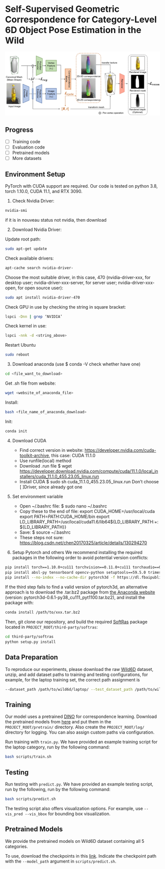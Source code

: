 # Self-Supervised Geometric Correspondence for Category-Level 6D Object Pose Estimation in the Wild

![method.jpg](assets/method.jpg)

## Progress

- [ ] Training code
- [ ] Evaluation code
- [ ] Pretrained models
- [ ] More datasets

## Environment Setup

PyTorch with CUDA support are required. Our code is tested on python 3.8, torch 1.10.0, CUDA 11.1, and RTX 3090.

1. Check Nvidia Driver:
```sh
nvidia-smi
```
if it is in nouveau status not nvidia, then download

2. Download Nvidia Driver: 

Update root path: 
```sh
sudo apt-get update
```

Check available drivers: 
```sh
apt-cache search nvidia-driver-
```

Choose the most suitable driver, in this case, 470 (nvidia-driver-xxx, for desktop user; nvidia-driver-xxx-server, for server user; nvidia-driver-xxx-open, for open source user): 
```sh
sudo apt install nvidia-driver-470
```

Check GPU in use by checking the string in square bracket: 
```sh
lspci -Dnn | grep ‘NVIDIA’
```

Check kernel in use: 
```sh
lspci -nnk -d <string_above>
```

Restart Ubuntu
```sh
sudo reboot
```

3. Download anaconda (use $ conda -V check whether have one)
```sh
cd <file_want_to_download>
```

Get .sh file from website:
```sh
wget <website_of_anaconda_file> 
```

Install:
```sh
bash <file_name_of_anaconda_download>
```

Init:
```sh
conda init
```

4. Download CUDA
    - Find correct version in website: 
       https://developer.nvidia.com/cuda-toolkit-archive, this case: CUDA 11.1.0
    - Use runfile(local) method
    - Download .run file
    $ wget https://developer.download.nvidia.com/compute/cuda/11.1.0/local_installers/cuda_11.1.0_455.23.05_linux.run
    - Install CUDA
    $ sudo sh cuda_11.1.0_455.23.05_linux.run 
      Don’t choose [ ]Driver, since already got one
5. Set environment variable
    - Open ~/.bashrc file:
    $ sudo nano ~/.bashrc
    - Copy these to the end of file:
    export CUDA_HOME=/usr/local/cuda
    export PATH=$PATH:$CUDA_HOME/bin
    export LD_LIBRARY_PATH=/usr/local/cuda11.6/lib64${LD_LIBRARY_PATH:+:${LD_LIBRARY_PATH}}
    - Save:
    $ source ~/.bashrc
    - These steps not sure: 
       https://blog.csdn.net/chen20170325/article/details/130294270

6. Setup Pytorch and others
We recommend installing the required packages in the following order to avoid potential version conflicts:
```sh
pip install torch==1.10.0+cu111 torchvision==0.11.0+cu111 torchaudio==0.10.0 -f https://download.pytorch.org/whl/torch_stable.html
pip install absl-py tensorboard opencv-python setuptools==59.5.0 trimesh kornia fvcore iopath matplotlib wandb scikit-learn scipy
pip install --no-index --no-cache-dir pytorch3d -f https://dl.fbaipublicfiles.com/pytorch3d/packaging/wheels/py38_cu111_pyt1100/download.html
```
If the third step fails to find a valid version of pytorch3d, an alternative approach is to download the .tar.bz2 package from [the Anaconda website](https://anaconda.org/pytorch3d/pytorch3d/files?sort=length&sort_order=desc&page=1) (version: pytorch3d-0.6.1-py38_cu111_pyt1100.tar.bz2), and install the package with:
```sh
conda install /path/to/xxx.tar.bz2
```
Then, git clone our repository, and build the required [SoftRas](https://github.com/ShichenLiu/SoftRas) package located in ```PROJECT_ROOT/third-party/softras```:
```sh
cd third-party/softras
python setup.py install
```

## Data Preparation

To reproduce our experiments, please download the raw [Wild6D](https://github.com/OasisYang/Wild6D) dataset, unzip, and add dataset paths to training and testing configurations, for example, for the laptop training set, the correct path assignment is 
```sh
--dataset_path /path/to/wild6d/laptop/ --test_dataset_path /path/to/wild6d/test_set/laptop/
```

## Training
Our model uses a pretrained [DINO](https://github.com/facebookresearch/dino) for correspondence learning. Download the pretrained models from [here](https://drive.google.com/drive/folders/1MOeWKoHoBK9GH6jJ-BZPvD9rj9xQdWux?usp=share_link) and put them in the `PROJECT_ROOT/pretrain/` directory. Also create the ```PROJECT_ROOT/log/``` directory for logging. You can also assign custom paths via configuration.

Run training with ```train.py```. We have provided an example training script for the laptop category, run by the following command:
```sh
bash scripts/train.sh
```

## Testing
Run testing with ```predict.py```. We have provided an example testing script, run by the following, run by the following command:
```sh
bash scripts/predict.sh
```
The testing script also offers visualization options. For example, use ```--vis_pred --vis_bbox``` for bounding box visualization.

## Pretrained Models

We provide the pretrained models on Wild6D dataset containing all 5 categories. 

To use, download the checkpoints in this [link](https://drive.google.com/drive/folders/1m9JwibSun0GTHRcfHoVLBLmPc3DWqy0Q?usp=share_link). Indicate the checkpoint path with the ```--model_path``` argument in ```scripts/predict.sh```. 



